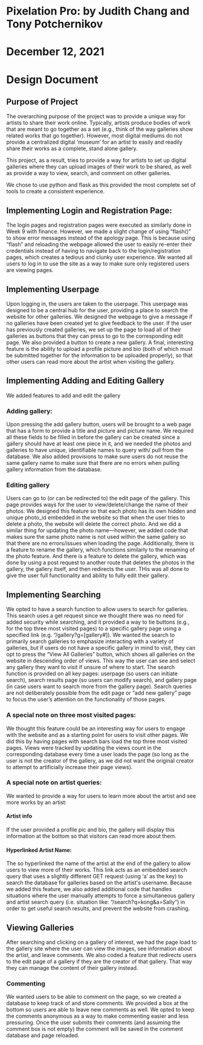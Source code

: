 # Pixelation Pro: by Judith Chang and Tony Potchernikov
# December 12, 2021
# Design Document

## Purpose of Project
The overarching purpose of the project was to provide a unique way for artists to share their work online. Typically, artists produce bodies of work that are meant to go together as a set (e.g., think of the way galleries show related works that go together). However, most digital mediums do not provide a centralized digital ‘museum’ for an artist to easily and readily share their works as a complete, stand alone gallery.

This project, as a result, tries to provide a way for artists to set up digital galleries where they can upload images of their work to be shared, as well as provide a way to view, search, and comment on other galleries.

We chose to use python and flask as this provided the most complete set of tools to create a consistent experience.

## Implementing Login and Registration Page:
The login pages and registration pages were executed as similarly done in Week 9 with finance. However, we made a slight change of using “flash()” to show error messages instead of the apology page. This is because using “flash” and reloading the webpage allowed the user to easily re-enter their credentials instead of having to navigate back to the login/registration pages, which creates a tedious and clunky user experience. We wanted all users to log in to use the site as a way to make sure only registered users are viewing pages.

## Implementing Userpage
Upon logging in, the users are taken to the userpage. This userpage was designed to be a central hub for the user, providing a place to search the website for other galleries. We designed the webpage to give a message if no galleries have been created yet to give feedback to the user. If the user has previously created galleries, we set up the page to load all of their galleries as buttons that they can press to go to the corresponding edit page. We also provided a button to create a new gallery. A final, interesting feature is the ability to upload a profile picture and bio (both of which must be submitted together for the information to be uploaded properly), so that other users can read more about the artist when visiting the gallery.

## Implementing Adding and Editing Gallery
We added features to add and edit the gallery

### Adding gallery:
Upon pressing the add gallery button, users will be brought to a web page that has a form to provide a title and picture and picture name. We required all these fields to be filled in before the gallery can be created since a gallery should have at least one piece in it, and we needed the photos and galleries to have unique, identifiable names to query with/ pull from the database. We also added provisions to make sure users do not reuse the same gallery name to make sure that there are no errors when pulling gallery information from the database.

### Editing gallery
Users can go to (or can be redirected to) the edit page of the gallery. This page provides ways for the user to view/delete/change the name of their photos. We designed this feature so that each photo has its own hidden and unique photo_id embedded in the website so that when the user tries to delete a photo, the website will delete the correct photo. And we did a similar thing for updating the photo name—however, we added code that makes sure the same photo name is not used within the same gallery so that there are no errors/issues when loading the page. Additionally, there is a feature to rename the gallery, which functions similarly to the renaming of the photo feature. And there is a feature to delete the gallery, which was done by using a post request to another route that deletes the photos in the gallery, the gallery itself, and then redirects the user. THis was all done to give the user full functionality and ability to fully edit their gallery.

## Implementing Searching
We opted to have a search function to allow users to search for galleries. This search uses a get request since we thought there was no need for added security while searching, and it provided a way to tie buttons (e.g., for the top three most visited pages) to a specific gallery page using a specified link (e.g. “/gallery?g=[gallery#]). We wanted the search to primarily search galleries to emphasize interacting with a variety of galleries, but if users do not have a specific gallery in mind to visit, they can opt to press the “View All Galleries” button, which shows all galleries on the website in descending order of views. This way the user can see and select any gallery they want to visit if unsure of where to start. The search function is provided on all key pages: userpage (so users can initiate search), search results page (so users can modify search), and gallery page (in case users want to search more from the gallery page). Search queries are not deliberately possible from the edit page or “add new gallery” page to focus the user’s attention on the functionality of those pages.

### A special note on three most visited pages:
We thought this feature could be an interesting way for users to engage with the website and as a starting point for users to visit other pages. We did this by having pages with search bars load the top three most visited pages. Views were tracked by updating the views count in the corresponding database every time a user loads the page (so long as the user is not the creator of the gallery, as we did not want the original creator to attempt to artificially increase their page views).

### A special note on artist queries:
We wanted to provide a way for users to learn more about the artist and see more works by an artist:

#### Artist info
If the user provided a profile pic and bio, the gallery will display this information at the bottom so that visitors can read more about them.

#### Hyperlinked Artist Name:
 The so hyperlinked the name of the artist at the end of the gallery to allow users to view more of their works. This link acts as an embedded search query that uses a slightly different GET request  (using ‘a’ as the key) to search the database for galleries based on the artist's username. Because we added this feature, we also added additional code that handles situations where the user manually attempts to force a simultaneous gallery and artist search query (i.e. situation like: “/search?q=kong&a=Sally”) in order to get useful search results, and prevent the website from crashing.

## Viewing Galleries
After searching and clicking on a gallery of interest, we had the page load to the gallery site where the user can view the images, see information about the artist, and leave comments. We also coded a feature that redirects users to the edit page of a gallery if they are the creator of that gallery. That way they can manage the content of their gallery instead.

### Commenting
We wanted users to be able to comment on the page, so we created a database to keep track of and store comments. We provided a box at the bottom so users are able to leave new comments as well. We opted to keep the comments anonymous as a way to make commenting easier and less pressuring. Once the user submits their comments (and assuming the comment box is not empty) the comment will be saved in the comment database and page reloaded.